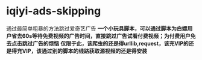 # iqiyi-ads-skipping
通过最简单粗暴的方法跳过爱奇艺广告
**一个小玩具脚本，可以通过脚本为白嫖用户省去60s等待免费视频的广告时间，直接跳过广告试看付费视频；为付费用户免去点击跳过广告的烦恼**
**仅限于此，该爬虫的还是得urllib,request，该充VIP的还是得充VIP，该通过别的脚本的线路获取源视频的还是得安装**

